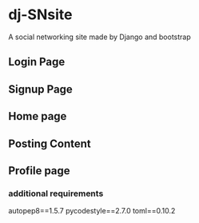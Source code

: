 # dj-SNsite

A social networking site made by Django and bootstrap

## Login Page

## Signup Page

## Home page

## Posting Content

## Profile page

### additional requirements
autopep8==1.5.7
pycodestyle==2.7.0
toml==0.10.2